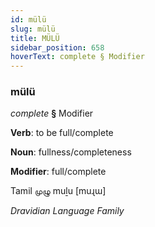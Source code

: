 ```yaml
---
id: mülü
slug: mülü
title: MÜLÜ
sidebar_position: 658
hoverText: complete § Modifier
---
```


### mülü

*complete* **§** Modifier

**Verb**: to be full/complete

**Noun**: fullness/completeness

**Modifier**: full/complete

Tamil முழு muḻu [muɻɯ]

*Dravidian Language Family*